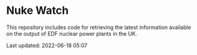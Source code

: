 # Nuke Watch

This repository includes code for retrieving the latest information available on the output of EDF nuclear power plants in the UK.

Last updated: 2022-06-18 05:07